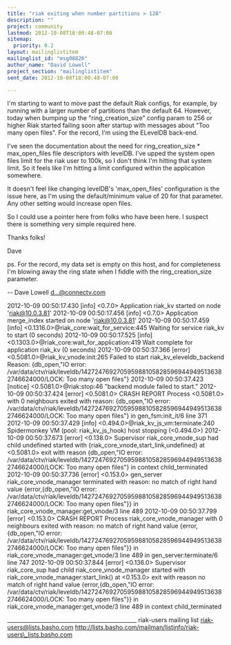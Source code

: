 ```yaml
---
title: "riak exiting when number partitions > 128"
description: ""
project: community
lastmod: 2012-10-08T18:00:48-07:00
sitemap:
  priority: 0.2
layout: mailinglistitem
mailinglist_id: "msg08826"
author_name: "David Lowell"
project_section: "mailinglistitem"
sent_date: 2012-10-08T18:00:48-07:00

---
```



I'm starting to want to move past the default Riak configs, for example, by 
running with a larger number of partitions than the default 64. However, today 
when bumping up the "ring\_creation\_size" config param to 256 or higher Riak 
started failing soon after startup with messages about "Too many open files". 
For the record, I'm using the ELevelDB back-end.

I've seen the documentation about the need for ring\_creation\_size \* 
max\_open\_files file descriptors with levelDB. I've upped the system open files 
limit for the riak user to 100k, so I don't think I'm hitting that system 
limit. So it feels like I'm hitting a limit configured within the application 
somewhere.

It doesn't feel like changing levelDB's 'max\_open\_files' configuration is the 
issue here, as I'm using the default/minimum value of 20 for that parameter. 
Any other setting would increase open files.

So I could use a pointer here from folks who have been here. I suspect there is 
something very simple required here. 

Thanks folks!

Dave

ps. For the record, my data set is empty on this host, and for completeness I'm 
blowing away the ring state when I fiddle with the ring\_creation\_size parameter.

--
Dave Lowell
d...@connectv.com


2012-10-09 00:50:17.430 [info] <0.7.0> Application riak\_kv started on node 
'riak@10.0.3.81'
2012-10-09 00:50:17.456 [info] <0.7.0> Application merge\_index started on node 
'riak@10.0.3.81'
2012-10-09 00:50:17.459 [info] <0.1316.0>@riak\_core:wait\_for\_service:445 
Waiting for service riak\_kv to start (0 seconds)
2012-10-09 00:50:17.525 [info] <0.1303.0>@riak\_core:wait\_for\_application:419 
Wait complete for application riak\_kv (0 seconds)
2012-10-09 00:50:37.366 [error] <0.5081.0>@riak\_kv\_vnode:init:265 Failed to 
start riak\_kv\_eleveldb\_backend Reason: {db\_open,"IO error: 
/var/data/ctv/riak/leveldb/1427247692705959881058285969449495136382746624000/LOCK:
 Too many open files"}
2012-10-09 00:50:37.423 [notice] <0.5081.0>@riak:stop:46 "backend module failed 
to start."
2012-10-09 00:50:37.424 [error] <0.5081.0> CRASH REPORT Process <0.5081.0> with 
0 neighbours exited with reason: {db\_open,"IO error: 
/var/data/ctv/riak/leveldb/1427247692705959881058285969449495136382746624000/LOCK:
 Too many open files"} in gen\_fsm:init\_it/6 line 371
2012-10-09 00:50:37.429 [info] <0.494.0>@riak\_kv\_js\_vm:terminate:240 
Spidermonkey VM (pool: riak\_kv\_js\_hook) host stopping (<0.494.0>)
2012-10-09 00:50:37.673 [error] <0.138.0> Supervisor riak\_core\_vnode\_sup had 
child undefined started with {riak\_core\_vnode,start\_link,undefined} at 
<0.5081.0> exit with reason {db\_open,"IO error: 
/var/data/ctv/riak/leveldb/1427247692705959881058285969449495136382746624000/LOCK:
 Too many open files"} in context child\_terminated
2012-10-09 00:50:37.736 [error] <0.153.0> gen\_server riak\_core\_vnode\_manager 
terminated with reason: no match of right hand value {error,{db\_open,"IO error: 
/var/data/ctv/riak/leveldb/1427247692705959881058285969449495136382746624000/LOCK:
 Too many open files"}} in riak\_core\_vnode\_manager:get\_vnode/3 line 489
2012-10-09 00:50:37.799 [error] <0.153.0> CRASH REPORT Process 
riak\_core\_vnode\_manager with 0 neighbours exited with reason: no match of right 
hand value {error,{db\_open,"IO error: 
/var/data/ctv/riak/leveldb/1427247692705959881058285969449495136382746624000/LOCK:
 Too many open files"}} in riak\_core\_vnode\_manager:get\_vnode/3 line 489 in 
gen\_server:terminate/6 line 747
2012-10-09 00:50:37.844 [error] <0.136.0> Supervisor riak\_core\_sup had child 
riak\_core\_vnode\_manager started with riak\_core\_vnode\_manager:start\_link() at 
<0.153.0> exit with reason no match of right hand value {error,{db\_open,"IO 
error: 
/var/data/ctv/riak/leveldb/1427247692705959881058285969449495136382746624000/LOCK:
 Too many open files"}} in riak\_core\_vnode\_manager:get\_vnode/3 line 489 in 
context child\_terminated

\_\_\_\_\_\_\_\_\_\_\_\_\_\_\_\_\_\_\_\_\_\_\_\_\_\_\_\_\_\_\_\_\_\_\_\_\_\_\_\_\_\_\_\_\_\_\_
riak-users mailing list
riak-users@lists.basho.com
http://lists.basho.com/mailman/listinfo/riak-users\_lists.basho.com

